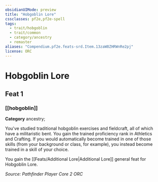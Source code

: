 ```yaml
---
obsidianUIMode: preview
title: "Hobgoblin Lore"
cssclasses: pf2e,pf2e-spell
tags:
  - trait/hobgoblin
  - trait/common
  - category/ancestry
  - remaster
aliases: "Compendium.pf2e.feats-srd.Item.13zaW8ZHRWnRe2pj"
license: ORC
---
```

# Hobgoblin Lore
## Feat 1
### [[hobgoblin]]

**Category** ancestry; 




You've studied traditional hobgoblin exercises and fieldcraft, all of which have a militaristic bent. You gain the trained proficiency rank in Athletics and Crafting. If you would automatically become trained in one of those skills (from your background or class, for example), you instead become trained in a skill of your choice.

You gain the [[Feats/Additional Lore|Additional Lore]] general feat for Hobgoblin Lore.

*Source: Pathfinder Player Core 2*
*ORC*